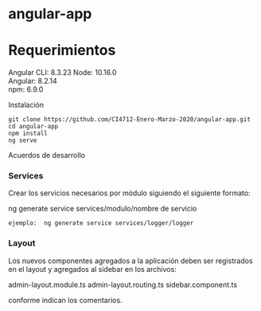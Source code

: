 # angular-app

# Requerimientos

Angular CLI: 8.3.23
Node: 10.16.0  
Angular: 8.2.14  
npm: 6.9.0

Instalación

    git clone https://github.com/CI4712-Enero-Marzo-2020/angular-app.git
    cd angular-app
    npm install
    ng serve

Acuerdos de desarrollo

### Services
  Crear los servicios necesarios por módulo siguiendo el siguiente formato:

  ng generate service services/modulo/nombre de servicio 

    ejemplo:  ng generate service services/logger/logger

### Layout
  Los nuevos componentes agregados a la aplicación deben ser registrados en el layout
  y agregados al sidebar en los archivos:

  admin-layout.module.ts
  admin-layout.routing.ts
  sidebar.component.ts

  conforme indican los comentarios.